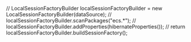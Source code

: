 //		LocalSessionFactoryBuilder localSessionFactoryBuilder = new LocalSessionFactoryBuilder(dataSource);
//		localSessionFactoryBuilder.scanPackages("ecs.*");
//		localSessionFactoryBuilder.addProperties(hibernateProperties());
//		return localSessionFactoryBuilder.buildSessionFactory();


